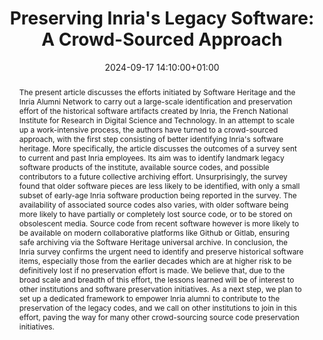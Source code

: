 ---
abstract: "The present article discusses the efforts initiated by Software Heritage
  and the Inria Alumni Network to carry out a large-scale identification and preservation
  effort of the historical software artifacts created by Inria, the French National
  Institute for Research in Digital Science and Technology. In an attempt to scale
  up a work-intensive process, the authors have turned to a crowd-sourced approach,
  with the first step consisting of better identifying Inria's software heritage.
  \nMore specifically, the article discusses the outcomes of a survey sent to current
  and past Inria employees. Its aim was to identify landmark legacy software products
  of the institute, available source codes, and possible contributors to a future
  collective archiving effort. \nUnsurprisingly, the survey found that older software
  pieces are less likely to be identified, with only a small subset of early-age Inria
  software production being reported in the survey. The availability of associated
  source codes also varies, with older software being more likely to have partially
  or completely lost source code, or to be stored on obsolescent media. Source code
  from recent software however is more likely to be available on modern collaborative
  platforms like Github or Gitlab, ensuring safe archiving via the Software Heritage
  universal archive.\nIn conclusion, the Inria survey confirms the urgent need to
  identify and preserve historical software items, especially those from the earlier
  decades which are at higher risk to be definitively lost if no preservation effort
  is made. We believe that, due to the broad scale and breadth of this effort, the
  lessons learned will be of interest to other institutions and software preservation
  initiatives.\nAs a next step, we plan to set up a dedicated framework to empower
  Inria alumni to contribute to the preservation of the legacy codes, and we call
  on other institutions to join in this effort, paving the way for many other crowd-sourcing
  source code preservation initiatives."
creators:
- Mathilde Fichen
date: 2024-09-17 14:10:00+01:00
document_url: https://doi.org/10.21428/5676bf2d.4f8daf86
grand_parent: iPRES
institutions: []
keywords:
- governance, resourcing, and management for dp
- scaling up
landing_page_url: https://ipres2024.pubpub.org/pub/hdap1420/
language: eng
layout: publication
license: Creative Commons Attribution 4.0 (CC-BY-4.0)
notes_url: https://docs.google.com/document/d/1bukG4bEvICUzC-Fp3KAcHmq2wRuqU8x67PRAuX-RwR4/
parent: iPRES 2024
publication_type: paper
size: null
slides_url: ''
source_name: iPRES
stream_url: https://www.archief.vlaanderen.be/archief/records/dossiers/5acb210228ce4315ae650812d056a482329eb83ed2dc42398a51505dc153be81/documents/34ffa848513a49b58e2aa3536113622690d1c56176a14334a332f184acbb8e29
title: 'Preserving Inria''s Legacy Software: A Crowd-Sourced Approach'
year: 2024
---